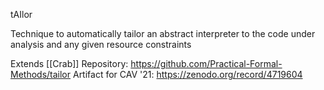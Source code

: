 tAIlor

Technique to automatically tailor an abstract interpreter to the code under analysis and any given resource constraints

Extends [[Crab]]
Repository: https://github.com/Practical-Formal-Methods/tailor
Artifact for CAV '21: https://zenodo.org/record/4719604